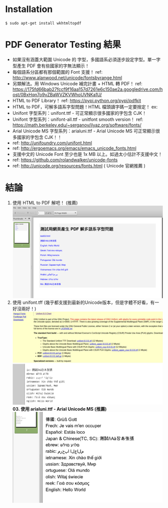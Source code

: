 # Installation

~~~
$ sudo apt-get install wkhtmltopdf
~~~

# PDF Generator Testing 結果

- 如果沒有涵蓋大範圍 Unicode 的 字型，多國語系必須逐步設定字型。單一字型產生 PDF 會有些國家的字無法顯示！
- 每個語系分區都有那個範圍的 Font 支援！ ref: http://www.alanwood.net/unicode/fontsbyrange.html
- 另類解法。用 Windows Unicode 補完計畫 + HTML 轉 PDF！ ref: https://175fd66bab27fccf9f16aa157d7261e6c150ae2a.googledrive.com/host/0BxHqn7o9vZBaWVZKVWhoUVNKa1U/
- HTML to PDF Library！ ref: https://pypi.python.org/pypi/pdfkit
- HTML to PDF，可解多語系字型問題！HTML 檔頭讀字碼一定要捨定！ ex: <meta http-equiv="content-type" content="text/html; charset=UTF-8">
- Unifont 字型系列：unifont.ttf - 可正常顯示很多國家的字包含 CJK！
- Unifont 字型系列：unifont-all.ttf - unitfont smooth version！ ref: https://math.berkeley.edu/~serganov/ilyaz.org/software/fonts/
- Arial Unicode MS 字型系列：arialuni.ttf - Arial Unicode MS 可正常顯示很多國家的字包含 CJK！！
- ref: http://unifoundry.com/unifont.html
- ref: http://ergoemacs.org/emacs/emacs_unicode_fonts.html
- 支援中文的 Unicode Font 至少也是 1x MB 以上。如過太小估計不支援中文！
- ref: https://github.com/rolandwalker/unicode-fonts
- ref: http://unicode.org/resources/fonts.html ( Unicode 官網推薦 )

# 結論

01. 使用 HTML to PDF 解吧！ (推薦)
![Alt text](https://raw.githubusercontent.com/scott1028/PDFGeneratorFontIssueStudy/master/test03.png "PDF View")
02. 使用 unifont.tff (幾乎都支援到最新的Unicode版本，但是字體不好看，有一好沒兩好！)
![Alt text](https://raw.githubusercontent.com/scott1028/PDFGeneratorFontIssueStudy/master/unifont.ttf.jpg "Unifont View")
**03. 使用 arialuni.ttf - Arial Unicode MS (推薦)**
![Alt text](https://raw.githubusercontent.com/scott1028/PDFGeneratorFontIssueStudy/master/test04.jpg "Unifont View")
